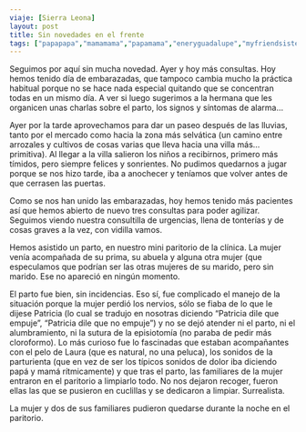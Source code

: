 ```yaml
---
viaje: [Sierra Leona]
layout: post
title: Sin novedades en el frente
tags: ["papapapa","mamamama","papamama","eneryguadalupe","myfriendsisterpatri","cloroformo"]
---
```

Seguimos por aquí sin mucha novedad. Ayer y hoy más consultas. Hoy hemos tenido día de embarazadas, que tampoco cambia mucho la práctica habitual porque no se hace nada especial quitando que se concentran todas en un mismo día. A ver si luego sugerimos a la hermana que les organicen unas charlas sobre el parto, los signos y síntomas de alarma…

Ayer por la tarde aprovechamos para dar un paseo después de las lluvias, tanto por el mercado como hacia la zona más selvática (un camino entre arrozales y cultivos de cosas varias que lleva hacia una villa más… primitiva). Al llegar a la villa salieron los niños a recibirnos, primero más tímidos, pero siempre felices y sonrientes. No pudimos quedarnos a jugar porque se nos hizo tarde, iba a anochecer y teníamos que volver antes de que cerrasen las puertas.

Como se nos han unido las embarazadas, hoy hemos tenido más pacientes así que hemos abierto de nuevo tres consultas para poder agilizar. Seguimos viendo nuestra consultilla de urgencias, llena de tonterías y de cosas graves a la vez, con vidilla vamos.

Hemos asistido un parto, en nuestro mini paritorio de la clínica. La mujer venía acompañada de su prima, su abuela y alguna otra mujer (que especulamos que podrían ser las otras mujeres de su marido, pero sin marido. Ese no apareció en ningún momento.

El parto fue bien, sin incidencias. Eso sí, fue complicado el manejo de la situación porque la mujer perdió los nervios, sólo se fiaba de lo que le dijese Patricia (lo cual se tradujo en nosotras diciendo “Patricia dile que empuje”, “Patricia dile que no empuje”) y no se dejó atender ni el parto, ni el alumbramiento, ni la sutura de la episiotomía (no paraba de pedir más cloroformo). Lo más curioso fue lo fascinadas que estaban acompañantes con el pelo de Laura (que es natural, no una peluca), los sonidos de la parturienta (que en vez de ser los típicos sonidos de dolor iba diciendo papá y mamá rítmicamente) y que tras el parto, las familiares de la mujer entraron en el paritorio a limpiarlo todo. No nos dejaron recoger, fueron ellas las que se pusieron en cuclillas y se dedicaron a limpiar. Surrealista. 

La mujer y dos de sus familiares pudieron quedarse durante la noche en el paritorio.
